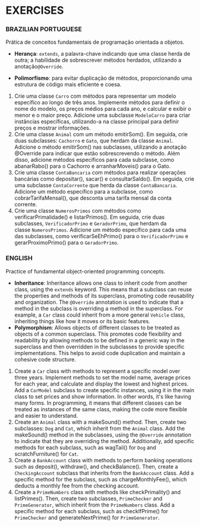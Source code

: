 # EXERCISES



### BRAZILIAN PORTUGUESE

Prática de conceitos fundamentais de programação orientada a objetos.

- **Herança**: `extends`, a palavra-chave indicando que uma classe herda de outra; a habilidade de sobrescrever métodos herdados, utilizando a anotação`@Override`.

- **Polimorfismo**: para evitar duplicação de métodos, proporcionando uma estrutura de código mais eficiente e coesa.
1. Crie uma classe `Carro` com métodos para representar um modelo específico ao longo de três anos. Implemente métodos para definir o nome do modelo, os preços médios para cada ano, e calcular e exibir o menor e o maior preço. Adicione uma subclasse `ModeloCarro` para criar instâncias específicas, utilizando-a na classe principal para definir preços e mostrar informações.
2. Crie uma classe `Animal` com um método emitirSom(). Em seguida, crie duas subclasses: `Cachorro` e `Gato`, que herdam da classe `Animal`. Adicione o método emitirSom() nas subclasses, utilizando a anotação @Override para indicar que estão sobrescrevendo o método. Além disso, adicione métodos específicos para cada subclasse, como abanarRabo() para o Cachorro e arranharMoveis() para o Gato.
3. Crie uma classe `ContaBancaria` com métodos para realizar operações bancárias como depositar(), sacar() e consultarSaldo(). Em seguida, crie uma subclasse `ContaCorrente` que herda da classe `ContaBancaria`. Adicione um método específico para a subclasse, como cobrarTarifaMensal(), que desconta uma tarifa mensal da conta corrente.
4. Crie uma classe `NumerosPrimos` com métodos como verificarPrimalidade() e listarPrimos(). Em seguida, crie duas subclasses, `VerificadorPrimo` e `GeradorPrimo`, que herdam da classe `NumerosPrimos`. Adicione um método específico para cada uma das subclasses, como verificarSeEhPrimo() para o `VerificadorPrimo` e gerarProximoPrimo() para o `GeradorPrimo`.
   
   
   
   

### ENGLISH

Practice of fundamental object-oriented programming concepts.

* **Inheritance**: Inheritance allows one class to inherit code from another class, using the `extends` keyword. This means that a subclass can reuse the properties and methods of its superclass, promoting code reusability and organization. The `@Override` annotation is used to indicate that a method in the subclass is overriding a method in the superclass. For example, a `Car` class could inherit from a more general `Vehicle` class, inheriting things like how it moves or its basic features.
* **Polymorphism**: Allows objects of different classes to be treated as objects of a common superclass. This promotes code flexibility and readability by allowing methods to be defined in a generic way in the superclass and then overridden in the subclasses to provide specific implementations. This helps to avoid code duplication and maintain a cohesive code structure.
1. Create a `Car` class with methods to represent a specific model over three years. Implement methods to set the model name, average prices for each year, and calculate and display the lowest and highest prices. Add a `CarModel` subclass to create specific instances, using it in the main class to set prices and show information. In other words, it's like having many forms. In programming, it means that different classes can be treated as instances of the same class, making the code more flexible and easier to understand.
2. Create an `Animal` class with a makeSound() method. Then, create two subclasses: `Dog` and `Cat`, which inherit from the `Animal` class. Add the makeSound() method in the subclasses, using the `@Override` annotation to indicate that they are overriding the method. Additionally, add specific methods for each subclass, such as wagTail() for `Dog` and scratchFurniture() for `Cat`.
3. Create a `BankAccount` class with methods to perform banking operations such as deposit(), withdraw(), and checkBalance(). Then, create a `CheckingAccount` subclass that inherits from the `BankAccount` class. Add a specific method for the subclass, such as chargeMonthlyFee(), which deducts a monthly fee from the checking account.
4. Create a `PrimeNumbers` class with methods like checkPrimality() and listPrimes(). Then, create two subclasses, `PrimeChecker` and `PrimeGenerator`, which inherit from the `PrimeNumbers` class. Add a specific method for each subclass, such as checkIfPrime() for `PrimeChecker` and generateNextPrime() for `PrimeGenerator`.


